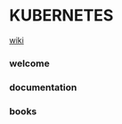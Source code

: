 # KUBERNETES
<a href="https://en.wikipedia.org/wiki/Kubernetes"> wiki </a>
### welcome
### documentation
### books
